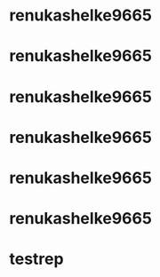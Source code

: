 # renukashelke9665
# renukashelke9665
# renukashelke9665
# renukashelke9665
# renukashelke9665
# renukashelke9665
# testrep
